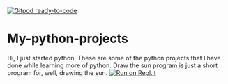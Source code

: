 [![Gitpod ready-to-code](https://img.shields.io/badge/Gitpod-ready--to--code-blue?logo=gitpod)](https://gitpod.io/#https://github.com/Milan-web-dev/My-python-projects)

# My-python-projects

Hi, I just started python. These are some of the python projects that I have done while learning more of python.
Draw the sun program is just a short program for, well, drawing the sun.
[![Run on Repl.it](https://repl.it/badge/github/Milan-web-dev/My-python-projects)](https://repl.it/github/Milan-web-dev/My-python-projects)